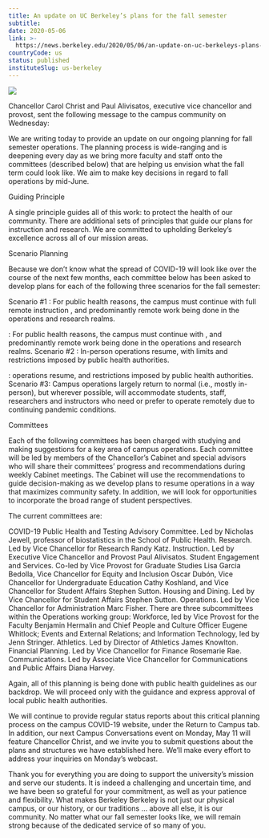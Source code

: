 ```yaml
---
title: An update on UC Berkeley’s plans for the fall semester
subtitle: 
date: 2020-05-06
link: >-
  https://news.berkeley.edu/2020/05/06/an-update-on-uc-berkeleys-plans-for-the-fall-semester/
countryCode: us
status: published
instituteSlug: us-berkeley
---
```

![](https://news.berkeley.edu/wp-content/uploads/2015/10/sather-gate-750.jpg)

Chancellor Carol Christ and Paul Alivisatos, executive vice chancellor and provost, sent the following message to the campus community on Wednesday:

We are writing today to provide an update on our ongoing planning for fall semester operations. The planning process is wide-ranging and is deepening every day as we bring more faculty and staff onto the committees (described below) that are helping us envision what the fall term could look like. We aim to make key decisions in regard to fall operations by mid-June.

Guiding Principle

A single principle guides all of this work: to protect the health of our community. There are additional sets of principles that guide our plans for instruction and research. We are committed to upholding Berkeley’s excellence across all of our mission areas.

Scenario Planning

Because we don’t know what the spread of COVID-19 will look like over the course of the next few months, each committee below has been asked to develop plans for each of the following three scenarios for the fall semester:

Scenario #1 : For public health reasons, the campus must continue with full remote instruction , and predominantly remote work being done in the operations and research realms.

: For public health reasons, the campus must continue with , and predominantly remote work being done in the operations and research realms. Scenario #2 : In-person operations resume, with limits and restrictions imposed by public health authorities.

: operations resume, and restrictions imposed by public health authorities. Scenario #3: Campus operations largely return to normal (i.e., mostly in-person), but wherever possible, will accommodate students, staff, researchers and instructors who need or prefer to operate remotely due to continuing pandemic conditions.

Committees

Each of the following committees has been charged with studying and making suggestions for a key area of campus operations. Each committee will be led by members of the Chancellor’s Cabinet and special advisors who will share their committees’ progress and recommendations during weekly Cabinet meetings. The Cabinet will use the recommendations to guide decision-making as we develop plans to resume operations in a way that maximizes community safety. In addition, we will look for opportunities to incorporate the broad range of student perspectives.

The current committees are:

COVID-19 Public Health and Testing Advisory Committee. Led by Nicholas Jewell, professor of biostatistics in the School of Public Health. Research. Led by Vice Chancellor for Research Randy Katz. Instruction. Led by Executive Vice Chancellor and Provost Paul Alivisatos. Student Engagement and Services. Co-led by Vice Provost for Graduate Studies Lisa Garcia Bedolla, Vice Chancellor for Equity and Inclusion Oscar Dubón, Vice Chancellor for Undergraduate Education Cathy Koshland, and Vice Chancellor for Student Affairs Stephen Sutton. Housing and Dining. Led by Vice Chancellor for Student Affairs Stephen Sutton. Operations. Led by Vice Chancellor for Administration Marc Fisher. There are three subcommittees within the Operations working group: Workforce, led by Vice Provost for the Faculty Benjamin Hermalin and Chief People and Culture Officer Eugene Whitlock; Events and External Relations; and Information Technology, led by Jenn Stringer. Athletics. Led by Director of Athletics James Knowlton. Financial Planning. Led by Vice Chancellor for Finance Rosemarie Rae. Communications. Led by Associate Vice Chancellor for Communications and Public Affairs Diana Harvey.

Again, all of this planning is being done with public health guidelines as our backdrop. We will proceed only with the guidance and express approval of local public health authorities.

We will continue to provide regular status reports about this critical planning process on the campus COVID-19 website, under the Return to Campus tab. In addition, our next Campus Conversations event on Monday, May 11 will feature Chancellor Christ, and we invite you to submit questions about the plans and structures we have established here. We’ll make every effort to address your inquiries on Monday’s webcast.

Thank you for everything you are doing to support the university’s mission and serve our students. It is indeed a challenging and uncertain time, and we have been so grateful for your commitment, as well as your patience and flexibility. What makes Berkeley Berkeley is not just our physical campus, or our history, or our traditions … above all else, it is our community. No matter what our fall semester looks like, we will remain strong because of the dedicated service of so many of you.